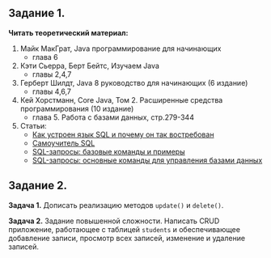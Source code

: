 ## Задание 1.

**Читать теоретический материал:**

1. Майк МакГрат, Java программирование для начинающих
   - глава 6
2. Кэти Сьерра, Берт Бейтс, Изучаем Java
   - главы 2,4,7
3. Герберт Шилдт, Java 8 руководство для начинающих (6 издание)
   - главы 4,6,7
4. Кей Хорстманн, Core Java, Том 2. Расширенные средства программирования (10 издание)
   - глава 5. Работа с базами данных, стр.279-344
5. Статьи:
   - [Как устроен язык SQL и почему он так востребован](https://practicum.yandex.ru/blog/chto-takoe-sql/)
   - [Самоучитель SQL](https://practicum.yandex.ru/blog/samouchitel-sql/)
   - [SQL-запросы: базовые команды и примеры](https://sky.pro/media/sql-zaprosy/)
   - [SQL-запросы: основные команды для управления базами данных](https://skillbox.ru/media/code/sqlzaprosy-osnovnye-komandy-dlya-upravleniya-bazami-dannykh/)

## Задание 2.

**Задача 1.**
Дописать реализацию методов `update()` и `delete()`.

**Задача 2.**
Задание повышенной сложности. Написать CRUD приложение, работающее с таблицей `students` и обеспечивающее добавление
записи, просмотр всех записей, изменение и удаление записей.